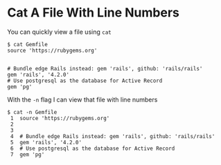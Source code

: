 # Cat A File With Line Numbers

You can quickly view a file using `cat`

```
$ cat Gemfile
source 'https://rubygems.org'


# Bundle edge Rails instead: gem 'rails', github: 'rails/rails'
gem 'rails', '4.2.0'
# Use postgresql as the database for Active Record
gem 'pg'
```

With the `-n` flag I can view that file with line numbers

```
$ cat -n Gemfile
 1  source 'https://rubygems.org'
 2  
 3  
 4  # Bundle edge Rails instead: gem 'rails', github: 'rails/rails'
 5  gem 'rails', '4.2.0'
 6  # Use postgresql as the database for Active Record
 7  gem 'pg'
```
